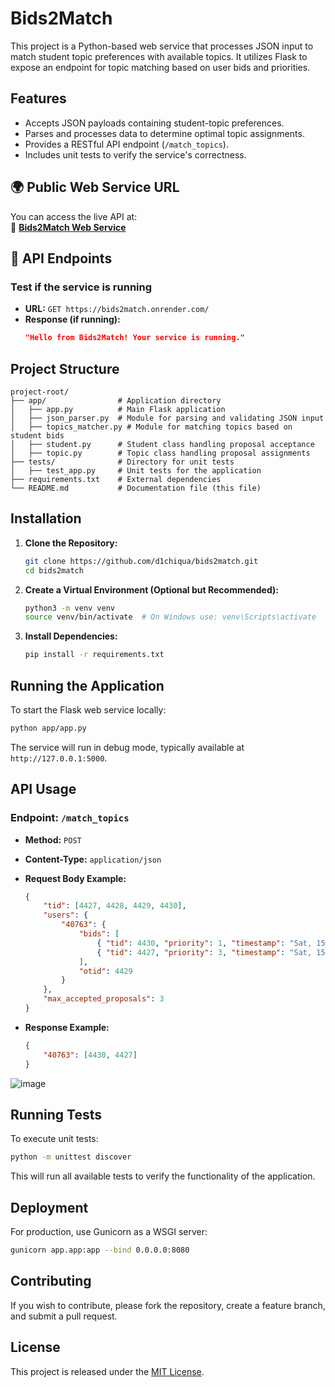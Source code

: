 # Bids2Match

This project is a Python-based web service that processes JSON input to match student topic preferences with available topics. It utilizes Flask to expose an endpoint for topic matching based on user bids and priorities.

## Features
- Accepts JSON payloads containing student-topic preferences.
- Parses and processes data to determine optimal topic assignments.
- Provides a RESTful API endpoint (`/match_topics`).
- Includes unit tests to verify the service's correctness.

## 🌍 Public Web Service URL  
You can access the live API at:  
🔗 **[Bids2Match Web Service](https://bids2match.onrender.com/)**  

## 📌 API Endpoints  

### **Test if the service is running**
- **URL:** `GET https://bids2match.onrender.com/`
- **Response (if running):**
  ```json
  "Hello from Bids2Match! Your service is running."

## Project Structure
```
project-root/
├── app/                # Application directory
│   ├── app.py          # Main Flask application
│   ├── json_parser.py  # Module for parsing and validating JSON input
│   ├── topics_matcher.py # Module for matching topics based on student bids
│   ├── student.py      # Student class handling proposal acceptance
│   ├── topic.py        # Topic class handling proposal assignments
├── tests/              # Directory for unit tests
│   ├── test_app.py     # Unit tests for the application
├── requirements.txt    # External dependencies
└── README.md           # Documentation file (this file)
```

## Installation

1. **Clone the Repository:**
   ```bash
   git clone https://github.com/d1chiqua/bids2match.git
   cd bids2match
   ```

2. **Create a Virtual Environment (Optional but Recommended):**
   ```bash
   python3 -m venv venv
   source venv/bin/activate  # On Windows use: venv\Scripts\activate
   ```

3. **Install Dependencies:**
   ```bash
   pip install -r requirements.txt
   ```

## Running the Application
To start the Flask web service locally:
```bash
python app/app.py
```
The service will run in debug mode, typically available at `http://127.0.0.1:5000`.

## API Usage
### Endpoint: `/match_topics`
- **Method:** `POST`
- **Content-Type:** `application/json`
- **Request Body Example:**
  ```json
  {
      "tid": [4427, 4428, 4429, 4430],
      "users": {
          "40763": {
              "bids": [
                  { "tid": 4430, "priority": 1, "timestamp": "Sat, 15 Mar 2025 17:16:51 GMT" },
                  { "tid": 4427, "priority": 3, "timestamp": "Sat, 15 Mar 2025 17:16:52 GMT" }
              ],
              "otid": 4429
          }
      },
      "max_accepted_proposals": 3
  }
  ```

- **Response Example:**
  ```json
  {
      "40763": [4430, 4427]
  }
  ```
![image](https://github.com/user-attachments/assets/6d089423-047f-41af-b851-303046df1c36)

## Running Tests
To execute unit tests:
```bash
python -m unittest discover
```
This will run all available tests to verify the functionality of the application.

## Deployment
For production, use Gunicorn as a WSGI server:
```bash
gunicorn app.app:app --bind 0.0.0.0:8080
```

## Contributing
If you wish to contribute, please fork the repository, create a feature branch, and submit a pull request.

## License
This project is released under the [MIT License](LICENSE).

